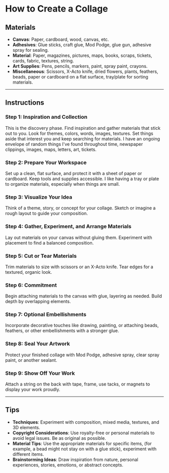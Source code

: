 # How to Create a Collage

## Materials
- **Canvas**: Paper, cardboard, wood, canvas, etc.
- **Adhesives**: Glue sticks, craft glue, Mod Podge, glue gun, adhesive spray for sealing.
- **Material**: Paper, magazines, pictures, maps, books, scraps, tickets, cards, fabric, textures, string.
- **Art Supplies**: Pens, pencils, markers, paint, spray paint, crayons.
- **Miscellaneous**: Scissors, X-Acto knife, dried flowers, plants, feathers, beads, paper or cardboard on a flat surface, tray/plate for sorting materials.

---

## Instructions

### **Step 1: Inspiration and Collection**
This is the discovery phase. Find inspiration and gather materials that stick out to you. Look for themes, colors, words, images, textures. Set things aside that interest you and keep searching for materials. I have an ongoing envelope of random things I've found throughout time, newspaper clippings, images, maps, letters, art, tickets.

### **Step 2: Prepare Your Workspace**
Set up a clean, flat surface, and protect it with a sheet of paper or cardboard. Keep tools and supplies accessible. I like having a tray or plate to organize materials, especially when things are small.

### **Step 3: Visualize Your Idea**
Think of a theme, story, or concept for your collage. Sketch or imagine a rough layout to guide your composition.

### **Step 4: Gather, Experiment, and Arrange Materials**
Lay out materials on your canvas without gluing them. Experiment with placement to find a balanced composition.

### **Step 5: Cut or Tear Materials**
Trim materials to size with scissors or an X-Acto knife. Tear edges for a textured, organic look.

### **Step 6: Commitment**
Begin attaching materials to the canvas with glue, layering as needed. Build depth by overlapping elements.

### **Step 7: Optional Embellishments**
Incorporate decorative touches like drawing, painting, or attaching beads, feathers, or other embellishments with a stronger glue.

### **Step 8: Seal Your Artwork**
Protect your finished collage with Mod Podge, adhesive spray, clear spray paint, or another sealant.

### **Step 9: Show Off Your Work**
Attach a string on the back with tape, frame, use tacks, or magnets to display your work proudly.

---

## Tips
- **Techniques**: Experiment with composition, mixed media, textures, and 3D elements.
- **Copyright Considerations**: Use royalty-free or personal materials to avoid legal issues. Be as original as possible. 
- **Material Tips**: Use the appropriate materials for specific items, (for example, a bead might not stay on with a glue stick), experiment with different items.
- **Brainstorming Ideas**: Draw inspiration from nature, personal experiences, stories, emotions, or abstract concepts.
